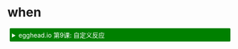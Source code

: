 # when

<details>
    <summary style="color: white; background:green;padding:5px;margin:5px;border-radius:2px">egghead.io 第9课: 自定义反应</summary>
    <br>
    <div style="padding:5px;">
        <iframe style="border: none;" width=760 height=427  src="https://egghead.io/lessons/react-write-custom-mobx-reactions-with-when-and-autorun/embed" />
    </div>
    <a style="font-style:italic;padding:5px;margin:5px;"  href="https://egghead.io/lessons/react-write-custom-mobx-reactions-with-when-and-autorun">在 egghead.io 上观看</a>
</details>

`when(predicate: () => boolean, effect?: () => void, options?)`

`when` 观察并运行给定的 `predicate`，直到返回true。
一旦返回 true，给定的 `effect` 就会被执行，然后 autorunner(自动运行程序) 会被清理。
该函数返回一个清理器以提前取消自动运行程序。

对于以响应式方式来进行处理或者取消，此函数非常有用。
示例:

```javascript
class MyResource {
	constructor() {
		when(
			// 一旦...
			() => !this.isVisible,
			// ... 然后
			() => this.dispose()
		);
	}

	@computed get isVisible() {
		// 标识此项是否可见
	}

	dispose() {
		// 清理
	}
}
```

## when-promise

如果没提供 `effect` 函数，`when` 会返回一个 `Promise` 。它与 `async / await` 可以完美结合。

```javascript
async function() {
	await when(() => that.isVisible)
	// 等等..
}
```
